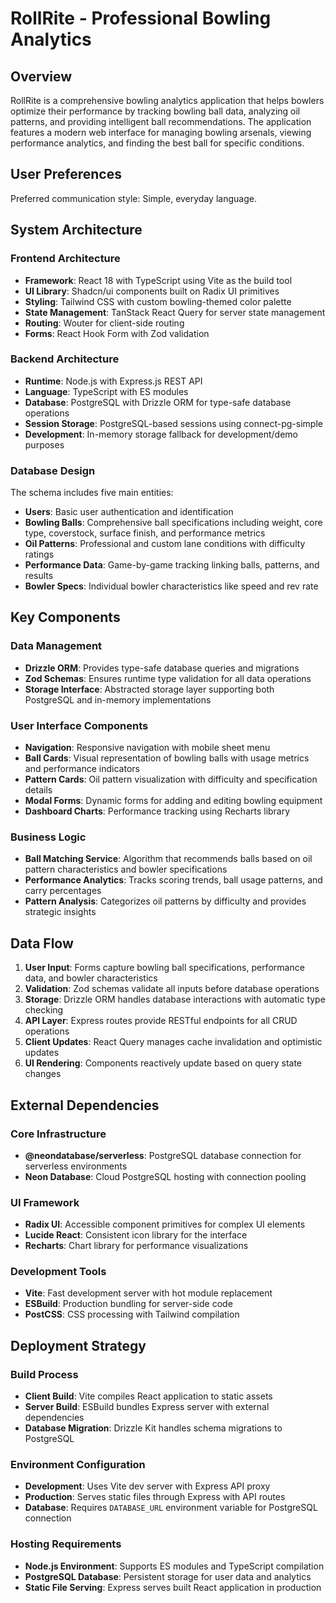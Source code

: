 # RollRite - Professional Bowling Analytics

## Overview

RollRite is a comprehensive bowling analytics application that helps bowlers optimize their performance by tracking bowling ball data, analyzing oil patterns, and providing intelligent ball recommendations. The application features a modern web interface for managing bowling arsenals, viewing performance analytics, and finding the best ball for specific conditions.

## User Preferences

Preferred communication style: Simple, everyday language.

## System Architecture

### Frontend Architecture
- **Framework**: React 18 with TypeScript using Vite as the build tool
- **UI Library**: Shadcn/ui components built on Radix UI primitives
- **Styling**: Tailwind CSS with custom bowling-themed color palette
- **State Management**: TanStack React Query for server state management
- **Routing**: Wouter for client-side routing
- **Forms**: React Hook Form with Zod validation

### Backend Architecture
- **Runtime**: Node.js with Express.js REST API
- **Language**: TypeScript with ES modules
- **Database**: PostgreSQL with Drizzle ORM for type-safe database operations
- **Session Storage**: PostgreSQL-based sessions using connect-pg-simple
- **Development**: In-memory storage fallback for development/demo purposes

### Database Design
The schema includes five main entities:
- **Users**: Basic user authentication and identification
- **Bowling Balls**: Comprehensive ball specifications including weight, core type, coverstock, surface finish, and performance metrics
- **Oil Patterns**: Professional and custom lane conditions with difficulty ratings
- **Performance Data**: Game-by-game tracking linking balls, patterns, and results
- **Bowler Specs**: Individual bowler characteristics like speed and rev rate

## Key Components

### Data Management
- **Drizzle ORM**: Provides type-safe database queries and migrations
- **Zod Schemas**: Ensures runtime type validation for all data operations
- **Storage Interface**: Abstracted storage layer supporting both PostgreSQL and in-memory implementations

### User Interface Components
- **Navigation**: Responsive navigation with mobile sheet menu
- **Ball Cards**: Visual representation of bowling balls with usage metrics and performance indicators
- **Pattern Cards**: Oil pattern visualization with difficulty and specification details
- **Modal Forms**: Dynamic forms for adding and editing bowling equipment
- **Dashboard Charts**: Performance tracking using Recharts library

### Business Logic
- **Ball Matching Service**: Algorithm that recommends balls based on oil pattern characteristics and bowler specifications
- **Performance Analytics**: Tracks scoring trends, ball usage patterns, and carry percentages
- **Pattern Analysis**: Categorizes oil patterns by difficulty and provides strategic insights

## Data Flow

1. **User Input**: Forms capture bowling ball specifications, performance data, and bowler characteristics
2. **Validation**: Zod schemas validate all inputs before database operations
3. **Storage**: Drizzle ORM handles database interactions with automatic type checking
4. **API Layer**: Express routes provide RESTful endpoints for all CRUD operations
5. **Client Updates**: React Query manages cache invalidation and optimistic updates
6. **UI Rendering**: Components reactively update based on query state changes

## External Dependencies

### Core Infrastructure
- **@neondatabase/serverless**: PostgreSQL database connection for serverless environments
- **Neon Database**: Cloud PostgreSQL hosting with connection pooling

### UI Framework
- **Radix UI**: Accessible component primitives for complex UI elements
- **Lucide React**: Consistent icon library for the interface
- **Recharts**: Chart library for performance visualizations

### Development Tools
- **Vite**: Fast development server with hot module replacement
- **ESBuild**: Production bundling for server-side code
- **PostCSS**: CSS processing with Tailwind compilation

## Deployment Strategy

### Build Process
- **Client Build**: Vite compiles React application to static assets
- **Server Build**: ESBuild bundles Express server with external dependencies
- **Database Migration**: Drizzle Kit handles schema migrations to PostgreSQL

### Environment Configuration
- **Development**: Uses Vite dev server with Express API proxy
- **Production**: Serves static files through Express with API routes
- **Database**: Requires `DATABASE_URL` environment variable for PostgreSQL connection

### Hosting Requirements
- **Node.js Environment**: Supports ES modules and TypeScript compilation
- **PostgreSQL Database**: Persistent storage for user data and analytics
- **Static File Serving**: Express serves built React application in production